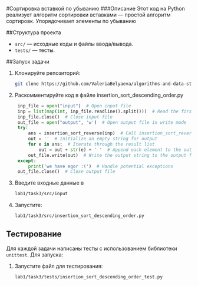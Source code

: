 #Сортировка вставкой по убыванию
###Описание
Этот код на Python реализует алгоритм сортировки вставками — простой алгоритм сортировк.
Упорядочивает элементы по убыванию 

##Структура проекта
  - `src/` — исходные коды и файлы ввода/вывода.
  - `tests/` — тесты.

##Запуск задачи
1. Клонируйте репозиторий:
   ```bash
   git clone https://github.com/ValeriaBelyaeva/algorithms-and-data-structures
   ```
2. Раскомментируйте код в файле insertion_sort_descending_order.py
   ```Python
    inp_file = open("input")  # Open input file
    inp = list(map(int, inp_file.readline().split()))  # Read the first line as a list of integers
    inp_file.close()  # Close input file
    out_file = open("output", 'w')  # Open output file in write mode
    try:
        ans = insertion_sort_reverse(inp)  # Call insertion_sort_reverse function
        out = ''  # Initialize an empty string for output
        for e in ans:  # Iterate through the result list
            out = out + str(e) + ' '  # Append each element to the output string
        out_file.write(out)  # Write the output string to the output file
    except:
        print('we have egor :(')  # Handle potential exceptions
    out_file.close()  # Close output file
   ```
3. Введите входные данные в 
   ```bash
   lab1/task3/src/input
   ```
4. Запустите:
   ```bash
   lab1/task3/src/insertion_sort_descending_order.py
   ```

## Тестирование

Для каждой задачи написаны тесты с использованием библиотеки `unittest`. 
Для запуска:

1. Запустите файл для тестирования:
   ```bash
   lab1/task3/tests/insertion_sort_descending_order_test.py
   ```